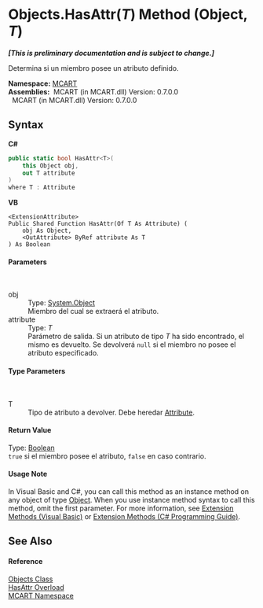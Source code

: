 # Objects.HasAttr(*T*) Method (Object, *T*)
 _**\[This is preliminary documentation and is subject to change.\]**_

Determina si un miembro posee un atributo definido.

**Namespace:**&nbsp;<a href="89e7854f-fe6f-d208-fb0c-b17953422852">MCART</a><br />**Assemblies:**&nbsp;&nbsp;MCART (in MCART.dll) Version: 0.7.0.0<br />&nbsp;&nbsp;MCART (in MCART.dll) Version: 0.7.0.0<br />

## Syntax

**C#**<br />
``` C#
public static bool HasAttr<T>(
	this Object obj,
	out T attribute
)
where T : Attribute

```

**VB**<br />
``` VB
<ExtensionAttribute>
Public Shared Function HasAttr(Of T As Attribute) ( 
	obj As Object,
	<OutAttribute> ByRef attribute As T
) As Boolean
```


#### Parameters
&nbsp;<dl><dt>obj</dt><dd>Type: <a href="http://msdn2.microsoft.com/es-es/library/e5kfa45b" target="_blank">System.Object</a><br />Miembro del cual se extraerá el atributo.</dd><dt>attribute</dt><dd>Type: *T*<br />Parámetro de salida. Si un atributo de tipo *T* ha sido encontrado, el mismo es devuelto. Se devolverá `null` si el miembro no posee el atributo especificado.</dd></dl>

#### Type Parameters
&nbsp;<dl><dt>T</dt><dd>Tipo de atributo a devolver. Debe heredar <a href="http://msdn2.microsoft.com/es-es/library/e8kc3626" target="_blank">Attribute</a>.</dd></dl>

#### Return Value
Type: <a href="http://msdn2.microsoft.com/es-es/library/a28wyd50" target="_blank">Boolean</a><br />`true` si el miembro posee el atributo, `false` en caso contrario.

#### Usage Note
In Visual Basic and C#, you can call this method as an instance method on any object of type <a href="http://msdn2.microsoft.com/es-es/library/e5kfa45b" target="_blank">Object</a>. When you use instance method syntax to call this method, omit the first parameter. For more information, see <a href="http://msdn.microsoft.com/en-us/library/bb384936.aspx">Extension Methods (Visual Basic)</a> or <a href="http://msdn.microsoft.com/en-us/library/bb383977.aspx">Extension Methods (C# Programming Guide)</a>.

## See Also


#### Reference
<a href="bed01b44-1ba8-b02e-7f19-0855e84b8dbd">Objects Class</a><br /><a href="374f224c-7b60-98e0-a529-5e3d4ca3b759">HasAttr Overload</a><br /><a href="89e7854f-fe6f-d208-fb0c-b17953422852">MCART Namespace</a><br />